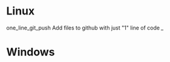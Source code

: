 <h1 style{text-align: center}>Linux</h1>

one_line_git_push
Add files to github with just "1" line of code *_*


<h1>Windows</h1>
